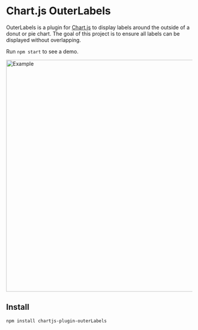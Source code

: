 # Chart.js OuterLabels

OuterLabels is a plugin for [Chart.js](http://www.chartjs.org) to display labels around the outside of a donut or pie chart. The goal of this project is to ensure all labels can be displayed without overlapping.

Run `npm start` to see a demo.

<img width="625" alt="Example" src="https://user-images.githubusercontent.com/4536038/44617385-2caea980-a859-11e8-9e15-5cfc83f15aec.png">

## Install

```
npm install chartjs-plugin-outerLabels
```
